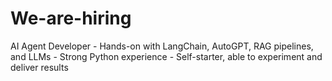 # We-are-hiring
AI Agent Developer   - Hands-on with LangChain, AutoGPT, RAG pipelines, and LLMs   - Strong Python experience   - Self-starter, able to experiment and deliver results  
